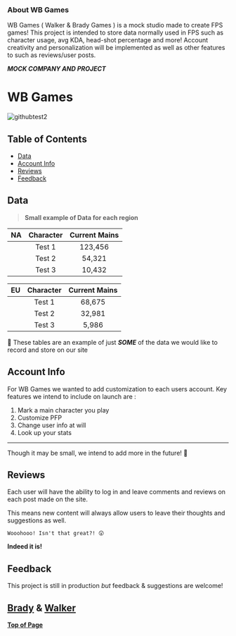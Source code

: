 <a name='top-id'></a>
### About WB Games
WB Games ( Walker & Brady Games ) is a mock studio made to create FPS games!
This project is intended to store data normally used in FPS such as character usage, avg KDA, head-shot percentage and more!
Account creativity and personalization will be implemented as well as other features to such as reviews/user posts.

**_MOCK COMPANY AND PROJECT_**


# WB Games 


![githubtest2](https://user-images.githubusercontent.com/107230986/207778715-615c4363-1bf4-4f20-a9d2-d3836afba2fd.png)

## Table of Contents
- [Data](#data-id)
- [Account Info](#account-id)
- [Reviews](#review-id)
- [Feedback](#feedback-id)


## <a name='data-id'></a>Data
> **Small example of Data for each region**



| NA | Character | Current Mains |
| ----------- | :-----------: | :-----------: |
|  | Test 1 | 123,456 |
|  | Test 2 | 54,321 |
|  | Test 3 | 10,432 | 

| EU | Character | Current Mains |
| ----------- | :-----------: | :-----------: |
|  | Test 1 | 68,675 |
|  | Test 2 | 32,981 |
|  | Test 3 | 5,986 |

🔢 These tables are an example of just **_SOME_** of the data we would like to record and store on our site 

## <a name='account-id'></a> Account Info

For WB Games we wanted to add customization to each users account. Key features we intend to include on launch are : 
1. Mark a main character you play
2. Customize PFP 
3. Change user info at will
4. Look up your stats

---
Though it may be small, we intend to add more in the future! 🤝

## <a name='review-id'></a> Reviews

Each user will have the ability to log in and leave comments and reviews on each post made on the site.

This means new content will always allow users to leave their thoughts and suggestions as well.

`Wooohooo! Isn't that great?! 😲`

**Indeed it is!**

## <a name='feedback-id'></a> Feedback

This project is still in production _but_ feedback & suggestions are welcome!

<a href="mailto:kite.alva@gmail.com">Brady</a> & <a href="mailto:walkerhebert.dev@gmail.com">Walker</a>
---

**[Top of Page](#top-id)**
